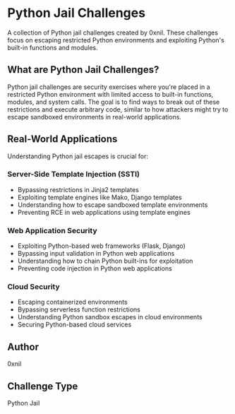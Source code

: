 # Python Jail Challenges

A collection of Python jail challenges created by 0xnil. These challenges focus on escaping restricted Python environments and exploiting Python's built-in functions and modules.

## What are Python Jail Challenges?
Python jail challenges are security exercises where you're placed in a restricted Python environment with limited access to built-in functions, modules, and system calls. The goal is to find ways to break out of these restrictions and execute arbitrary code, similar to how attackers might try to escape sandboxed environments in real-world applications.

## Real-World Applications
Understanding Python jail escapes is crucial for:

### Server-Side Template Injection (SSTI)
- Bypassing restrictions in Jinja2 templates
- Exploiting template engines like Mako, Django templates
- Understanding how to escape sandboxed template environments
- Preventing RCE in web applications using template engines

### Web Application Security
- Exploiting Python-based web frameworks (Flask, Django)
- Bypassing input validation in Python web applications
- Understanding how to chain Python built-ins for exploitation
- Preventing code injection in Python web applications

### Cloud Security
- Escaping containerized environments
- Bypassing serverless function restrictions
- Understanding Python sandbox escapes in cloud environments
- Securing Python-based cloud services

## Author
0xnil

## Challenge Type
Python Jail
